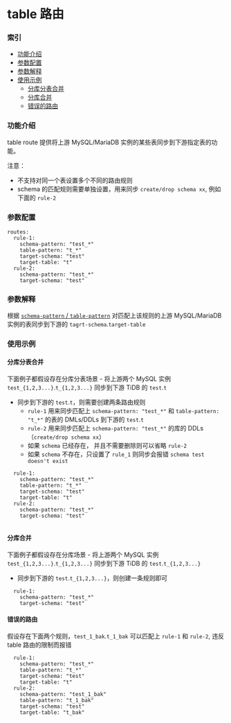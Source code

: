 table 路由
===

### 索引
- [功能介绍](#功能介绍)
- [参数配置](#参数配置)
- [参数解释](#参数配置)
- [使用示例](#使用示例)
  - [分库分表合并](#分库分表合并)
  - [分库合并](#分库合并)
  - [错误的路由](#错误的路由)

### 功能介绍

table route 提供将上游 MySQL/MariaDB 实例的某些表同步到下游指定表的功能。

注意：
- 不支持对同一个表设置多个不同的路由规则
- schema 的匹配规则需要单独设置，用来同步 `create/drop schema xx`, 例如下面的 `rule-2`

### 参数配置

```
routes:                                             
  rule-1:
    schema-pattern: "test_*"                
    table-pattern: "t_*"
    target-schema: "test"
    target-table: "t"
  rule-2:
    schema-pattern: "test_*"
    target-schema: "test"
```

### 参数解释

根据 [`schema-pattern` / `table-pattern`](./table-selector.md) 对匹配上该规则的上游 MySQL/MariaDB 实例的表同步到下游的 `tagrt-schema`.`target-table`


### 使用示例

#### 分库分表合并

下面例子都假设存在分库分表场景 - 将上游两个 MySQL 实例 `test_{1,2,3...}`.`t_{1,2,3...}` 同步到下游 TiDB 的 `test`.`t`

- 同步到下游的 `test`.`t`，则需要创建两条路由规则
  - `rule-1` 用来同步匹配上 `schema-pattern: "test_*"` 和 `table-pattern: "t_*"` 的表的 DMLs/DDLs 到下游的 `test`.`t` 
  - `rule-2` 用来同步匹配上 `schema-pattern: "test_*"` 的库的 DDLs （`create/drop schema xx`）
  - 如果 `schema` 已经存在， 并且不需要删除则可以省略 `rule-2`
  - 如果 `schema` 不存在，只设置了 `rule_1` 则同步会报错 `schema test doesn't exist`
```
  rule-1:
    schema-pattern: "test_*"
    table-pattern: "t_*"
    target-schema: "test"
    target-table: "t"
  rule-2:
    schema-pattern: "test_*"
    target-schema: "test"
    
```
#### 分库合并

下面例子都假设存在分库场景 - 将上游两个 MySQL 实例 `test_{1,2,3...}`.`t_{1,2,3...}` 同步到下游 TiDB 的 `test`.`t_{1,2,3...}`

- 同步到下游的 `test`.`t_{1,2,3...}`，则创建一条规则即可
```
  rule-1:
    schema-pattern: "test_*"
    target-schema: "test"
```

#### 错误的路由

假设存在下面两个规则，`test_1_bak`.`t_1_bak` 可以匹配上 `rule-1` 和 `rule-2`, 违反 table 路由的限制而报错

```
  rule-1:
    schema-pattern: "test_*"
    table-pattern: "t_*"
    target-schema: "test"
    target-table: "t"
  rule-2:
    schema-pattern: "test_1_bak"
    table-pattern: "t_1_bak"
    target-schema: "test"
    target-table: "t_bak"
```



